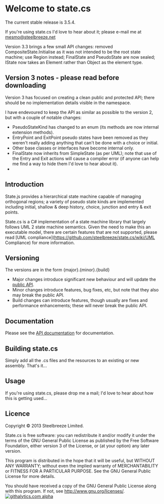 # Welcome to state.cs

The current stable release is 3.5.4.

If you're using state.cs I'd love to hear about it; please e-mail me at mesmo@steelbreeze.net 

Version 3.3 brings a few small API changes: removed CompositeState.Initialise as it was not intended to be the root state machine; use Region instead; FinalState and PseudoState are now sealed; IState now takes an Element rather than Object as the element type.

## Version 3 notes - please read before downloading
Version 3 has focused on creating a clean public and protected API; there should be no implementation details visible in the namespace.

I have endevoured to keep the API as similar as possible to the version 2, but with a couple of notable changes:
* PseudoStateKind has changed to an enum (its methods are now internal extension methods).
* EntryPoint and ExitPoint pseudo states have been removed as they weren't really adding anything that can't be done with a choice or initial.
* Other base classes or interfaces have become internal only.
* FinalState now inherits from SimpleState (as per UML); note that use of the Entry and Exit actions will cause a compiler error (if anyone can help me find a way to hide them I'd love to hear about it).
* 

## Introduction
State.js provides a hierarchical state machine capable of managing orthogonal regions; a variety of pseudo state kinds are implemented including initial, shallow & deep history, choice, junction and entry & exit points.

State.cs is a C# implementation of a state machine library that largely follows UML 2 state machine semantics. Given the need to make this an executable model, there are certain features that are not supported, please read [UML compliance](https://github.com/steelbreeze/state.cs/wiki/UML Compliance) for more information.

## Versioning
The versions are in the form {major}.{minor}.{build}
* Major changes introduce significant new behaviour and will update the [public API](http://www.steelbreeze.net/state.cs/API.pdf).
* Minor changes introduce features, bug fixes, etc, but note that they also may break the public API.
* Build changes can introduce features, though usually are fixes and performance enhancements; these will never break the public API.

## Documentation
Please see the [API documentation](http://www.steelbreeze.net/state.cs/API.pdf) for documentation.

## Building state.cs
Simply add all the .cs files and the resources to an existing or new assembly. That's it...

## Usage
If you're using state.cs, please drop me a mail; I'd love to hear about how this is getting used...

## Licence
Copyright © 2013 Steelbreeze Limited.

State.cs is free software: you can redistribute it and/or modify it under the terms of the GNU General Public License as published by the Free Software Foundation, either version 3 of the License, or (at your option) any later version.

This program is distributed in the hope that it will be useful, but WITHOUT ANY WARRANTY; without even the implied warranty of MERCHANTABILITY or FITNESS FOR A PARTICULAR PURPOSE.  See the GNU General Public License for more details.

You should have received a copy of the GNU General Public License along with this program.  If not, see <http://www.gnu.org/licenses/>.
[![githalytics.com alpha](https://cruel-carlota.pagodabox.com/837a719cc38ffa18e895dc5f8f72768e "githalytics.com")](http://githalytics.com/steelbreeze/state.cs)
